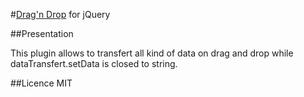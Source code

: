 #[Drag'n Drop](http://jb.demonte.fr/blog/?post/html5-drag-and-drop-jquery-custom-data) for jQuery

##Presentation

This plugin allows to transfert all kind of data on drag and drop while dataTransfert.setData is closed to string.

##Licence
MIT
